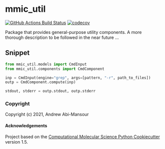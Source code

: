 mmic_util
==============================
[//]: # (Badges)
[![GitHub Actions Build Status](https://github.com/MolSSI/mmic_util/workflows/CI/badge.svg)](https://github.com/MolSSI/mmic_util/actions?query=workflow%3ACI)
[![codecov](https://codecov.io/gh/MolSSI/mmic_util/branch/main/graph/badge.svg)](https://codecov.io/gh/MolSSI/mmic_util/branch/main)

Package that provides general-purpose utility components.
A more thorough description to be followed in the near future ...

## Snippet
```python
from mmic_util.models import CmdInput
from mmic_util.components import CmdComponent

inp = CmdInput(engine="grep", args=[pattern, "-r", path_to_files])
outp = CmdComponent.compute(inp)

stdout, stderr = outp.stdout, outp.stderr
```

### Copyright

Copyright (c) 2021, Andrew Abi-Mansour


#### Acknowledgements
 
Project based on the 
[Computational Molecular Science Python Cookiecutter](https://github.com/molssi/cookiecutter-cms) version 1.5.

